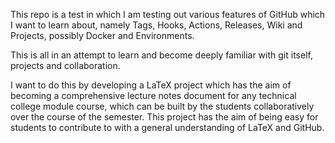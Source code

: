 This repo is a test in which I am testing out various features of GitHub which I want to learn about, namely Tags, Hooks, Actions, Releases, Wiki and Projects, possibly Docker and Environments.

This is all in an attempt to learn and become deeply familiar with git itself, projects and collaboration.

I want to do this by developing a LaTeX project which has the aim of becoming a comprehensive lecture notes document for any technical college module course, which can be built by the students collaboratively over the course of the semester. This project has the aim of being easy for students to contribute to with a general understanding of LaTeX and GitHub.
